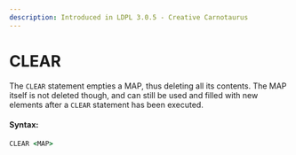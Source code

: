 ```yaml
---
description: Introduced in LDPL 3.0.5 - Creative Carnotaurus
---
```


# CLEAR

The `CLEAR` statement empties a MAP, thus deleting all its contents. The MAP itself is not deleted though, and can still be used and filled with new elements after a `CLEAR` statement has been executed.

#### Syntax:

```coffeescript
CLEAR <MAP>
```

